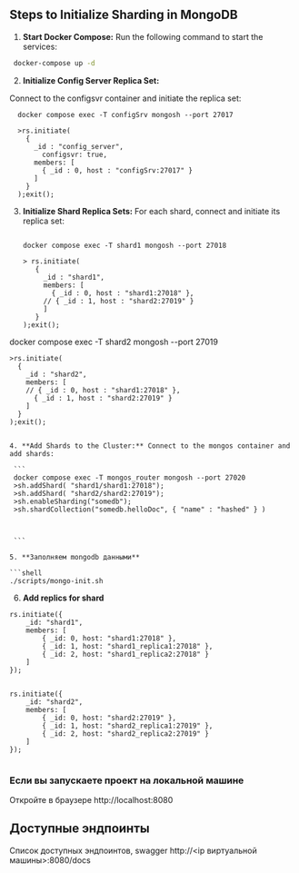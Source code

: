 
## Steps to Initialize Sharding in MongoDB

1. **Start Docker Compose:**
   Run the following command to start the services:
  ```bash
   docker-compose up -d
  ```
2. **Initialize Config Server Replica Set:**

  Connect to the configsvr container and initiate the replica set:

  ```
    docker compose exec -T configSrv mongosh --port 27017

    >rs.initiate(
      {
        _id : "config_server",
          configsvr: true,
        members: [
          { _id : 0, host : "configSrv:27017" }
        ]
      }
    );exit(); 

  ```
3. **Initialize Shard Replica Sets:**
   For each shard, connect and initiate its replica set:

   ```

   docker compose exec -T shard1 mongosh --port 27018 

   > rs.initiate(
      {
        _id : "shard1",
        members: [
          { _id : 0, host : "shard1:27018" },
        // { _id : 1, host : "shard2:27019" }
        ]
      }
   );exit();

  docker compose exec -T shard2 mongosh --port 27019

    >rs.initiate(
      {
        _id : "shard2",
        members: [
        // { _id : 0, host : "shard1:27018" },
          { _id : 1, host : "shard2:27019" }
        ]
      }
    );exit(); 


   ```

4. **Add Shards to the Cluster:** Connect to the mongos container and add shards:

    ```
    docker compose exec -T mongos_router mongosh --port 27020
    >sh.addShard( "shard1/shard1:27018");
    >sh.addShard( "shard2/shard2:27019");
    >sh.enableSharding("somedb");
    >sh.shardCollection("somedb.helloDoc", { "name" : "hashed" } )
    


    ```

5. **Заполняем mongodb данными**

```shell
./scripts/mongo-init.sh
```

6. **Add replics for shard**

```
rs.initiate({
    _id: "shard1",
    members: [
        { _id: 0, host: "shard1:27018" },
        { _id: 1, host: "shard1_replica1:27018" },
        { _id: 2, host: "shard1_replica2:27018" }
    ]
});


rs.initiate({
    _id: "shard2",
    members: [
        { _id: 0, host: "shard2:27019" },
        { _id: 1, host: "shard2_replica1:27019" },
        { _id: 2, host: "shard2_replica2:27019" }
    ]
});


```

### Если вы запускаете проект на локальной машине

Откройте в браузере http://localhost:8080

## Доступные эндпоинты

Список доступных эндпоинтов, swagger http://<ip виртуальной машины>:8080/docs